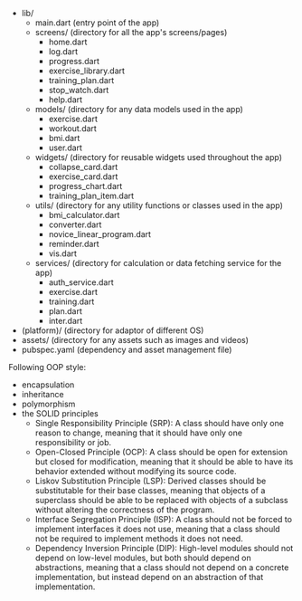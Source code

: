 - lib/
    - main.dart (entry point of the app)
    - screens/ (directory for all the app's screens/pages)
        - home.dart
        - log.dart
        - progress.dart
        - exercise_library.dart
        - training_plan.dart
        - stop_watch.dart
        - help.dart
    - models/ (directory for any data models used in the app)
        - exercise.dart
        - workout.dart
        - bmi.dart
        - user.dart
    - widgets/ (directory for reusable widgets used throughout the app)
        - collapse_card.dart
        - exercise_card.dart
        - progress_chart.dart
        - training_plan_item.dart
    - utils/ (directory for any utility functions or classes used in the app)
        - bmi_calculator.dart
        - converter.dart
        - novice_linear_program.dart
        - reminder.dart
        - vis.dart
    - services/ (directory for calculation or data fetching service for the app)
        - auth_service.dart
        - exercise.dart
        - training.dart
        - plan.dart
        - inter.dart
- (platform)/ (directory for adaptor of different OS)
- assets/ (directory for any assets such as images and videos)
- pubspec.yaml (dependency and asset management file)

Following OOP style:
* encapsulation
* inheritance
* polymorphism
* the SOLID principles
  * Single Responsibility Principle (SRP): A class should have only one reason to change, meaning that it should have only one responsibility or job.
  * Open-Closed Principle (OCP): A class should be open for extension but closed for modification, meaning that it should be able to have its behavior extended without modifying its source code.
  * Liskov Substitution Principle (LSP): Derived classes should be substitutable for their base classes, meaning that objects of a superclass should be able to be replaced with objects of a subclass without altering the correctness of the program.
  * Interface Segregation Principle (ISP): A class should not be forced to implement interfaces it does not use, meaning that a class should not be required to implement methods it does not need.
  * Dependency Inversion Principle (DIP): High-level modules should not depend on low-level modules, but both should depend on abstractions, meaning that a class should not depend on a concrete implementation, but instead depend on an abstraction of that implementation.
